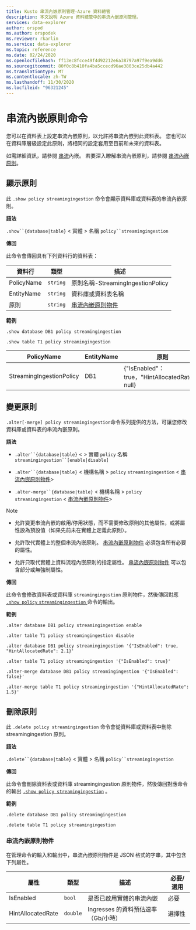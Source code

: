 ```yaml
---
title: Kusto 串流內嵌原則管理-Azure 資料總管
description: 本文說明 Azure 資料總管中的串流內嵌原則管理。
services: data-explorer
author: orspod
ms.author: orspodek
ms.reviewer: rkarlin
ms.service: data-explorer
ms.topic: reference
ms.date: 02/24/2020
ms.openlocfilehash: ff13ec8fcce49f4d92212e6a38797a97f9ea9dd6
ms.sourcegitcommit: 80f0c8b410fa4ba5ccecd96ae3803ce25db4a442
ms.translationtype: MT
ms.contentlocale: zh-TW
ms.lasthandoff: 11/30/2020
ms.locfileid: "96321245"
---
```

# <a name="streaming-ingestion-policy-command"></a>串流內嵌原則命令

您可以在資料表上設定串流內嵌原則，以允許將串流內嵌到此資料表。 您也可以在資料庫層級設定此原則，將相同的設定套用至目前和未來的資料表。

如需詳細資訊，請參閱 [串流](../../ingest-data-streaming.md)內嵌。 若要深入瞭解串流內嵌原則，請參閱 [串流內嵌原則](streamingingestionpolicy.md)。

## <a name="display-the-policy"></a>顯示原則

此 `.show policy streamingingestion` 命令會顯示資料庫或資料表的串流內嵌原則。
 
**語法**

`.show``{database|table}` &lt; 實體 &gt; 名稱 `policy``streamingingestion`

**傳回**

此命令會傳回具有下列資料行的資料表：

|資料行    |類型    |描述
|---|---|---
|PolicyName|`string`|原則名稱-StreamingIngestionPolicy
|EntityName|`string`|資料庫或資料表名稱
|原則    |`string`|[串流內嵌原則物件](#streaming-ingestion-policy-object)

**範例**

```kusto
.show database DB1 policy streamingingestion

.show table T1 policy streamingingestion
```

|PolicyName|EntityName|原則|ChildEntities|EntityType|
|---|---|---|---|---|
|StreamingIngestionPolicy|DB1|{"IsEnabled"： true，"HintAllocatedRate"： null}

## <a name="change-the-policy"></a>變更原則

`.alter[-merge] policy streamingingestion`命令系列提供的方法，可讓您修改資料庫或資料表的串流內嵌原則。

**語法**

* `.alter``{database|table}` &lt; &gt; 實體 `policy` 名稱 `streamingingestion``[enable|disable]`

* `.alter``{database|table}` &lt; 機構名稱 &gt; `policy` `streamingingestion` &lt; [串流內嵌原則物件](#streaming-ingestion-policy-object)&gt;

* `.alter-merge``{database|table}` &lt; 機構名稱 &gt; `policy` `streamingingestion` &lt; [串流內嵌原則物件](#streaming-ingestion-policy-object)&gt;

> [!Note]
>
> * 允許變更串流內嵌的啟用/停用狀態，而不需要修改原則的其他屬性，或將屬性設為預設值（如果先前未在實體上定義此原則）。
>
> * 允許取代實體上的整個串流內嵌原則。 [串流內嵌原則物件](#streaming-ingestion-policy-object) 必須包含所有必要的屬性。
>
> * 允許只取代實體上資料流程內嵌原則的指定屬性。 [串流內嵌原則物件](#streaming-ingestion-policy-object) 可以包含部分或無強制屬性。

**傳回**

此命令會修改資料表或資料庫 `streamingingestion` 原則物件，然後傳回對應[ `.show policy` `streamingingestion` ](#display-the-policy)命令的輸出。

**範例**

```kusto
.alter database DB1 policy streamingingestion enable

.alter table T1 policy streamingingestion disable

.alter database DB1 policy streamingingestion '{"IsEnabled": true, "HintAllocatedRate": 2.1}'

.alter table T1 policy streamingingestion '{"IsEnabled": true}'

.alter-merge database DB1 policy streamingingestion '{"IsEnabled": false}'

.alter-merge table T1 policy streamingingestion '{"HintAllocatedRate": 1.5}'
```

## <a name="delete-the-policy"></a>刪除原則

此 `.delete policy streamingingestion` 命令會從資料庫或資料表中刪除 streamingingestion 原則。

**語法**

`.delete``{database|table}` &lt; 實體 &gt; 名稱 `policy``streamingingestion`

**傳回**

此命令會刪除資料表或資料庫 streamingingestion 原則物件，然後傳回對應命令的輸出 [`.show policy streamingingestion`](#display-the-policy) 。

**範例**

```kusto
.delete database DB1 policy streamingingestion

.delete table T1 policy streamingingestion
```

### <a name="streaming-ingestion-policy-object"></a>串流內嵌原則物件

在管理命令的輸入和輸出中，串流內嵌原則物件是 JSON 格式的字串，其中包含下列屬性。

|屬性|類型|描述|必要/選用
|---|---|---|---
|IsEnabled|`bool`|是否已啟用實體的串流內嵌| 必要
|HintAllocatedRate|`double`|Ingresses 的資料預估速率（Gb/小時）|選擇性
